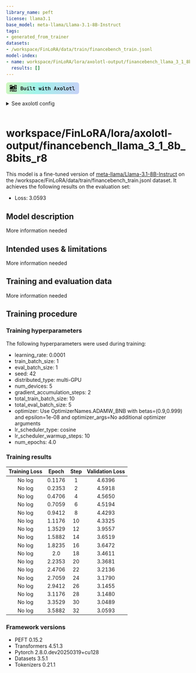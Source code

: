 ```yaml
---
library_name: peft
license: llama3.1
base_model: meta-llama/Llama-3.1-8B-Instruct
tags:
- generated_from_trainer
datasets:
- /workspace/FinLoRA/data/train/financebench_train.jsonl
model-index:
- name: workspace/FinLoRA/lora/axolotl-output/financebench_llama_3_1_8b_8bits_r8
  results: []
---
```


<!-- This model card has been generated automatically according to the information the Trainer had access to. You
should probably proofread and complete it, then remove this comment. -->

[<img src="https://raw.githubusercontent.com/axolotl-ai-cloud/axolotl/main/image/axolotl-badge-web.png" alt="Built with Axolotl" width="200" height="32"/>](https://github.com/axolotl-ai-cloud/axolotl)
<details><summary>See axolotl config</summary>

axolotl version: `0.9.1`
```yaml
base_model: meta-llama/Llama-3.1-8B-Instruct
model_type: LlamaForCausalLM
tokenizer_type: AutoTokenizer
gradient_accumulation_steps: 2
micro_batch_size: 1
num_epochs: 4
optimizer: adamw_bnb_8bit
lr_scheduler: cosine
learning_rate: 0.0001
load_in_8bit: true
load_in_4bit: false
adapter: lora
lora_model_dir: null
lora_r: 8
lora_alpha: 16
lora_dropout: 0.05
lora_target_modules:
- q_proj
- v_proj
- k_proj
datasets:
- path: /workspace/FinLoRA/data/train/financebench_train.jsonl
  type:
    system_prompt: ''
    field_system: system
    field_instruction: context
    field_output: target
    format: '[INST] {instruction} [/INST]'
    no_input_format: '[INST] {instruction} [/INST]'
dataset_prepared_path: null
val_set_size: 0.02
output_dir: /workspace/FinLoRA/lora/axolotl-output/financebench_llama_3_1_8b_8bits_r8
peft_use_dora: false
sequence_len: 4096
sample_packing: false
pad_to_sequence_len: false
wandb_project: finlora_models
wandb_entity: null
wandb_watch: gradients
wandb_name: financebench_llama_3_1_8b_8bits_r8
wandb_log_model: 'false'
bf16: auto
tf32: false
gradient_checkpointing: true
resume_from_checkpoint: null
logging_steps: 500
flash_attention: false
deepspeed: deepspeed_configs/zero1.json
warmup_steps: 10
evals_per_epoch: 4
saves_per_epoch: 1
weight_decay: 0.0
special_tokens:
  pad_token: <|end_of_text|>
chat_template: llama3

```

</details><br>

# workspace/FinLoRA/lora/axolotl-output/financebench_llama_3_1_8b_8bits_r8

This model is a fine-tuned version of [meta-llama/Llama-3.1-8B-Instruct](https://huggingface.co/meta-llama/Llama-3.1-8B-Instruct) on the /workspace/FinLoRA/data/train/financebench_train.jsonl dataset.
It achieves the following results on the evaluation set:
- Loss: 3.0593

## Model description

More information needed

## Intended uses & limitations

More information needed

## Training and evaluation data

More information needed

## Training procedure

### Training hyperparameters

The following hyperparameters were used during training:
- learning_rate: 0.0001
- train_batch_size: 1
- eval_batch_size: 1
- seed: 42
- distributed_type: multi-GPU
- num_devices: 5
- gradient_accumulation_steps: 2
- total_train_batch_size: 10
- total_eval_batch_size: 5
- optimizer: Use OptimizerNames.ADAMW_BNB with betas=(0.9,0.999) and epsilon=1e-08 and optimizer_args=No additional optimizer arguments
- lr_scheduler_type: cosine
- lr_scheduler_warmup_steps: 10
- num_epochs: 4.0

### Training results

| Training Loss | Epoch  | Step | Validation Loss |
|:-------------:|:------:|:----:|:---------------:|
| No log        | 0.1176 | 1    | 4.6396          |
| No log        | 0.2353 | 2    | 4.5918          |
| No log        | 0.4706 | 4    | 4.5650          |
| No log        | 0.7059 | 6    | 4.5194          |
| No log        | 0.9412 | 8    | 4.4293          |
| No log        | 1.1176 | 10   | 4.3325          |
| No log        | 1.3529 | 12   | 3.9557          |
| No log        | 1.5882 | 14   | 3.6519          |
| No log        | 1.8235 | 16   | 3.6472          |
| No log        | 2.0    | 18   | 3.4611          |
| No log        | 2.2353 | 20   | 3.3681          |
| No log        | 2.4706 | 22   | 3.2136          |
| No log        | 2.7059 | 24   | 3.1790          |
| No log        | 2.9412 | 26   | 3.1455          |
| No log        | 3.1176 | 28   | 3.1480          |
| No log        | 3.3529 | 30   | 3.0489          |
| No log        | 3.5882 | 32   | 3.0593          |


### Framework versions

- PEFT 0.15.2
- Transformers 4.51.3
- Pytorch 2.8.0.dev20250319+cu128
- Datasets 3.5.1
- Tokenizers 0.21.1